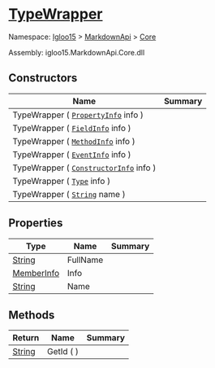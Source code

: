 # [TypeWrapper](./TypeWrapper.md)

Namespace: [Igloo15]() > [MarkdownApi]() > [Core](./README.md)

Assembly: igloo15.MarkdownApi.Core.dll


## Constructors

| Name | Summary | 
| --- | --- | 
| TypeWrapper ( [`PropertyInfo`](https://docs.microsoft.com/en-us/dotnet/api/System.Reflection.PropertyInfo) info ) |  | 
| TypeWrapper ( [`FieldInfo`](https://docs.microsoft.com/en-us/dotnet/api/System.Reflection.FieldInfo) info ) |  | 
| TypeWrapper ( [`MethodInfo`](https://docs.microsoft.com/en-us/dotnet/api/System.Reflection.MethodInfo) info ) |  | 
| TypeWrapper ( [`EventInfo`](https://docs.microsoft.com/en-us/dotnet/api/System.Reflection.EventInfo) info ) |  | 
| TypeWrapper ( [`ConstructorInfo`](https://docs.microsoft.com/en-us/dotnet/api/System.Reflection.ConstructorInfo) info ) |  | 
| TypeWrapper ( [`Type`](https://docs.microsoft.com/en-us/dotnet/api/System.Type) info ) |  | 
| TypeWrapper ( [`String`](https://docs.microsoft.com/en-us/dotnet/api/System.String) name ) |  | 


## Properties

| Type | Name | Summary | 
| --- | --- | --- | 
| [String](https://docs.microsoft.com/en-us/dotnet/api/System.String) | FullName |  | 
| [MemberInfo](https://docs.microsoft.com/en-us/dotnet/api/System.Reflection.MemberInfo) | Info |  | 
| [String](https://docs.microsoft.com/en-us/dotnet/api/System.String) | Name |  | 


## Methods

| Return | Name | Summary | 
| --- | --- | --- | 
| [String](https://docs.microsoft.com/en-us/dotnet/api/System.String) | GetId (  ) |  | 


